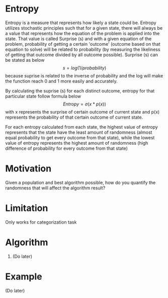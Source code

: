 # Entropy
Entropy is a measure that represents how likely a state could be. Entropy utilizes stochastic principles such that
for a given state, there will always be a value that represents how the equation of the problem is applied 
into the state. That value is called Surprise (s) and with a given equation of the problem, probability of getting
a certain 'outcome' (outcome based on that equation to solve) will be related to probability (by measuring the likeliness
of getting that outcome divided by all outcome possible). Surprise (s) can be stated as below
$$s = log (1 / probability)$$
because suprise is related to the inverse of probability and the log will make the function reach 0 and 1 more easily 
and accurately.  

By calculating the suprise (s) for each distinct outcome, entropy for that particular state follow formula below
$$Entropy = \sigma(x * p(x))$$
with x represents the surprise of certain outcome of current state and p(x) represents the probability of that certain
outcome of current state.  
  
For each entropy calculated from each state, the highest value of entropy represents that the state have the least amount
of randomness (almost equal probability to get every outcome from that state), while the lowest value of entropy 
represents the highest amount of randomness (high difference of probability for every outcome from that state)

# Motivation
Given a population and best algorithm possible, how do you quantify the randomness that will affect the algorithm result?

# Limitation
Only works for categorization task

# Algorithm
1. (Do later)

# Example
(Do later)
